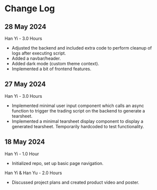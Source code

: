 # Change Log

## 28 May 2024

Han Yi - 3.0 Hours

- Adjusted the backend and included extra code to perform cleanup of logs after executing script.
- Added a navbar/header.
- Added dark mode (custom theme context).
- Implemented a bit of frontend features.

## 27 May 2024

Han Yi - 3.0 Hours

- Implemented minimal user input component which calls an async function to trigger the trading script on the backend to generate a tearsheet.
- Implemented a minimal tearsheet display component to display a generated tearsheet. Temporarily hardcoded to test functionality.

## 18 May 2024

Han Yi - 1.0 Hour

- Initialized repo, set up basic page navigation.

Han Yi & Han Yu - 2.0 Hours

- Discussed project plans and created product video and poster.
